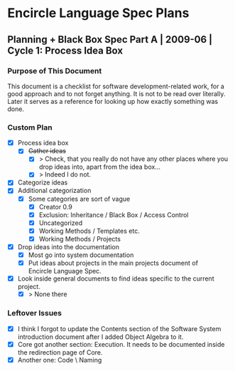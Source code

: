 ﻿Encircle Language Spec Plans
============================

Planning + Black Box Spec Part A | 2009-06 | Cycle 1: Process Idea Box
----------------------------------------------------------------------

### Purpose of This Document

This document is a checklist for software development-related work, for a good approach and to not forget anything. It is not to be read over literally. Later it serves as a reference for looking up how exactly something was done.

### Custom Plan

- [x] Process idea box
    - [x] ~~Gather ideas~~
        - [x] \> Check, that you really do not have any other places where you drop ideas into, apart from the idea box…
        - [x] \> Indeed I do not.
- [x] Categorize ideas
- [x] Additional categorization
    - [x] Some categories are sort of vague
        - [x] Creator 0.9
        - [x] Exclusion: Inheritance / Black Box / Access Control
        - [x] Uncategorized
        - [x] Working Methods / Templates etc.
        - [x] Working Methods / Projects
- [x] Drop ideas into the documentation
    - [x] Most go into system documentation
    - [x] Put ideas about projects in the main projects document of  
    Encircle Language Spec.
- [x] Look inside general documents to find ideas specific to the current project.
    - [x] \> None there

### Leftover Issues

- [x] I think I forgot to update the Contents section of the Software System introduction document after I added Object Algebra to it.
- [x] Core got another section: Execution. It needs to be documented inside the redirection page of Core.
- [x] Another one: Code \ Naming